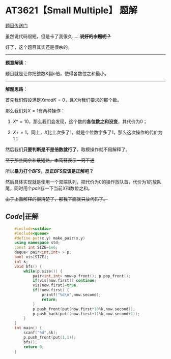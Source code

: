 # AT3621【Small Multiple】 题解  

[题目传送门](https://www.luogu.org/problemnew/show/AT3621)

虽然说代码很短，但是卡了我很久……**~~说好的水题呢？~~**

好了，这个题目其实还是很~~水~~的。

------------

**题意解读**：

题目就是让你把整数$K$翻$n$倍，使得各数位之和最小。

------------

**解题思路**：

首先我们假设满足$XmodK=0$，且$X$为我们要求的那个数。

那么我们对$X=1$有两种操作：

1. $X*=10$，那么我们会发现，这个数的**各位数之和没变**，其代价为$0$；

1. $X+=1$，同上，$X$比上次多了$1$，就是个位数字多了$1$，那么这次操作的代价为$1$；

然后我们**只要判断是不是倍数就行了**，取模操作就不用解释了。

~~至于那些同余和最短路，本蒟蒻表示一窍不通~~

所以**暴力打个$BFS$，反正$BFS$应该是正解吧？**

然后具体实现就是使用一个双端队列，把代价为$0$的操作放队首，代价为$1$的放队尾，同时用个$pair$存一下当前$X$和数位之和。

~~由于上面解释的很清楚了，那我下面就只放代码了。~~

$Code$|~~正解~~
------------
```cpp
    #include<cstdio>
    #include<queue>
    #define put(x,y) make_pair(x,y)
    using namespace std;
    const int SIZE=1e6;
    deque< pair<int,int> > p;
    bool vis[SIZE];
    int k;
    void bfs() {
        while(p.size()) {
            pair<int,int> now=p.front(); p.pop_front();
            if(vis[now.first]) continue;
            vis[now.first]=true;
            if(!now.first) {
                printf("%d\n",now.second);
                return;
            }
            p.push_front(put(now.first*10%k,now.second));
            p.push_back(put((now.first+1)%k,now.second+1));
        }
    }
    int main() {
        scanf("%d",&k);
        p.push_front(put(1,1));
        bfs();
        return 0;
    }
```



